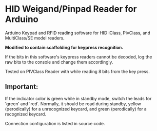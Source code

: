 # HID Weigand/Pinpad Reader for Arduino
Arduino Keypad and RFID reading software for HID iClass, PivClass, and MultiClass/SE 
model readers. 

**Modified to contain scaffolding for keypress recognition.**

If the bits in this software's keypress readers cannot be decoded, log the raw
bits to the console and change them accordingly.

Tested on PIVClass Reader with while reading 8 bits from the key press.

## Important:
If the indicator color is green while in standby mode, switch the leads for 'green' and 'red'.
Normally, it should be read during standby, yellow (perodically) for a unrecognized keycard, and green (perodically) for a recognized keycard.

Connection configuration is listed in source code.
